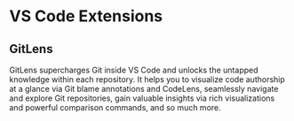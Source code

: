 # VS Code Extensions

## GitLens

GitLens supercharges Git inside VS Code and unlocks the untapped knowledge within each repository. It helps you to visualize code authorship at a glance via Git blame annotations and CodeLens, seamlessly navigate and explore Git repositories, gain valuable insights via rich visualizations and powerful comparison commands, and so much more.



